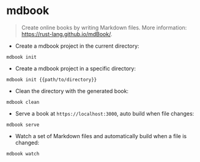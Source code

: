 # mdbook

> Create online books by writing Markdown files.
> More information: <https://rust-lang.github.io/mdBook/>.

- Create a mdbook project in the current directory:

`mdbook init`

- Create a mdbook project in a specific directory:

`mdbook init {{path/to/directory}}`

- Clean the directory with the generated book:

`mdbook clean`

- Serve a book at `https://localhost:3000`, auto build when file changes:

`mdbook serve`

- Watch a set of Markdown files and automatically build when a file is changed:

`mdbook watch`
